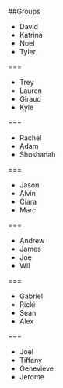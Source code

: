 ##Groups

- David
- Katrina
- Noel
- Tyler

===
- Trey
- Lauren
- Giraud
- Kyle

===
- Rachel
- Adam
- Shoshanah

===
- Jason
- Alvin
- Ciara
- Marc

===
- Andrew
- James
- Joe
- Wil

===
- Gabriel
- Ricki
- Sean
- Alex

===
- Joel
- Tiffany
- Genevieve
- Jerome
